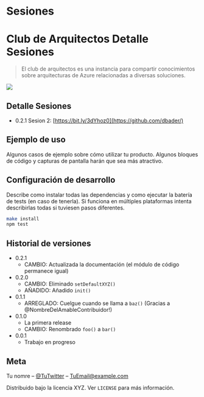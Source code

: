 # Sesiones
# Club de Arquitectos Detalle Sesiones
> El club de arquitectos es una instancia para compartir conocimientos sobre arquitecturas de Azure relacionadas a diversas soluciones.

![](../portada-ca.png)

## Detalle Sesiones
* 0.2.1
Sesion 2:
[https://bit.ly/3dYhoz0](https://github.com/dbader/)


## Ejemplo de uso

Algunos casos de ejemplo sobre cómo utilizar tu producto. Algunos bloques de código y capturas de pantalla harán que sea más atractivo.

## Configuración de desarrollo

Describe como instalar todas las dependencias y como ejecutar la batería de tests (en caso de tenerla). Si funciona en múltiples plataformas intenta describirlas todas si tuviesen pasos diferentes.

```sh
make install
npm test
```

## Historial de versiones

* 0.2.1
    * CAMBIO: Actualizada la documentación (el módulo de código permanece igual)
* 0.2.0
    * CAMBIO: Eliminado `setDefaultXYZ()`
    * AÑADIDO: Añadido `init()`
* 0.1.1
    * ARREGLADO: Cuelgue cuando se llama a `baz()` (Gracias a  @NombreDelAmableContribuidor!)
* 0.1.0
    * La primera release
    * CAMBIO: Renombrado `foo()` a `bar()`
* 0.0.1
    * Trabajo en progreso

## Meta

Tu nomre – [@TuTwitter](https://twitter.com/dbader_org) – TuEmail@example.com

Distribuido bajo la licencia XYZ. Ver ``LICENSE`` para más información.



[npm-image]: https://img.shields.io/npm/v/datadog-metrics.svg?style=flat-square
[npm-url]: https://npmjs.org/package/datadog-metrics
[npm-downloads]: https://img.shields.io/npm/dm/datadog-metrics.svg?style=flat-square
[travis-image]: https://img.shields.io/travis/dbader/node-datadog-metrics/master.svg?style=flat-square
[travis-url]: https://travis-ci.org/dbader/node-datadog-metrics
